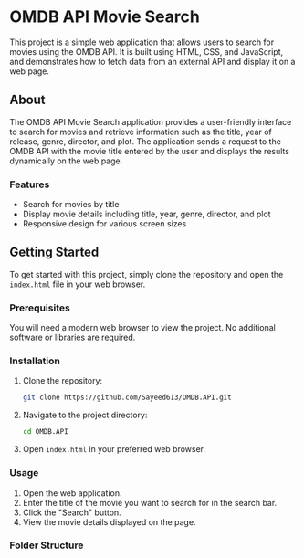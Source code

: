 # OMDB API Movie Search

This project is a simple web application that allows users to search for movies using the OMDB API. It is built using HTML, CSS, and JavaScript, and demonstrates how to fetch data from an external API and display it on a web page.

## About

The OMDB API Movie Search application provides a user-friendly interface to search for movies and retrieve information such as the title, year of release, genre, director, and plot. The application sends a request to the OMDB API with the movie title entered by the user and displays the results dynamically on the web page.

### Features

- Search for movies by title
- Display movie details including title, year, genre, director, and plot
- Responsive design for various screen sizes

## Getting Started

To get started with this project, simply clone the repository and open the `index.html` file in your web browser.

### Prerequisites

You will need a modern web browser to view the project. No additional software or libraries are required.

### Installation

1. Clone the repository:
    ```sh
    git clone https://github.com/Sayeed613/OMDB.API.git
    ```

2. Navigate to the project directory:
    ```sh
    cd OMDB.API
    ```

3. Open `index.html` in your preferred web browser.

### Usage

1. Open the web application.
2. Enter the title of the movie you want to search for in the search bar.
3. Click the "Search" button.
4. View the movie details displayed on the page.

### Folder Structure


